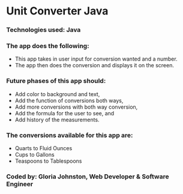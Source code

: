 # Unit Converter Java

### Technologies used: Java

### The app does the following:
* This app takes in user input for conversion wanted and a number.
* The app then does the conversion and displays it on the screen.

### Future phases of this app should:
* Add color to background and text,
* Add the function of conversions both ways,
* Add more conversions with both way conversion, 
* Add the formula for the user to see, and
* Add history of the measurements.

### The conversions available for this app are:
* Quarts to Fluid Ounces
* Cups to Gallons
* Teaspoons to Tablespoons

### Coded by: Gloria Johnston, Web Developer & Software Engineer
